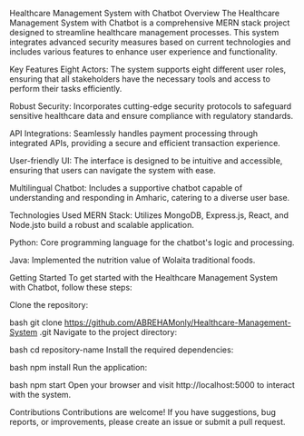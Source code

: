 Healthcare Management System with Chatbot
Overview
The Healthcare Management System with Chatbot is a comprehensive MERN stack project designed to streamline healthcare management processes. This system integrates advanced security measures based on current technologies and includes various features to enhance user experience and functionality.

Key Features
Eight Actors: The system supports eight different user roles, ensuring that all stakeholders have the necessary tools and access to perform their tasks efficiently.

Robust Security: Incorporates cutting-edge security protocols to safeguard sensitive healthcare data and ensure compliance with regulatory standards.

API Integrations: Seamlessly handles payment processing through integrated APIs, providing a secure and efficient transaction experience.

User-friendly UI: The interface is designed to be intuitive and accessible, ensuring that users can navigate the system with ease.

Multilingual Chatbot: Includes a supportive chatbot capable of understanding and responding in Amharic, catering to a diverse user base.

Technologies Used
MERN Stack: Utilizes MongoDB, Express.js, React, and Node.jsto build a robust and scalable application.

Python: Core programming language for the chatbot's logic and processing.

Java: Implemented the nutrition value of Wolaita traditional foods.

Getting Started
To get started with the Healthcare Management System with Chatbot, follow these steps:

Clone the repository:

bash
git clone https://github.com/ABREHAMonly/Healthcare-Management-System
.git
Navigate to the project directory:

bash
cd repository-name
Install the required dependencies:

bash
npm install
Run the application:

bash
npm start
Open your browser and visit http://localhost:5000 to interact with the system.

Contributions
Contributions are welcome! If you have suggestions, bug reports, or improvements, please create an issue or submit a pull request.
